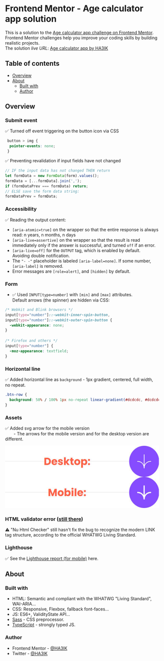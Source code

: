 # Frontend Mentor - Age calculator app solution

This is a solution to the [Age calculator app challenge on Frontend Mentor](https://www.frontendmentor.io/challenges/age-calculator-app-dF9DFFpj-Q).  
Frontend Mentor challenges help you improve your coding skills by building realistic projects.  
The solution *live URL*: [Age calculator app by HA3IK](https://ha3ik.github.io/fep/age-calculator-app)

## Table of contents

- [Overview](#overview)
- [About](#about)
  - [Built with](#built-with)
  - [Author](#author)

## Overview

### Submit event

✅ Turned off event triggering on the button icon via CSS
```css
 button > img {
  pointer-events: none;
 }
```

✅ Preventing revalidation if input fields have not changed
```js
// IF the input data has not changed THEN return
let formData = new FormData(form).values();
formData = [...formData].join(',');
if (formDataPrev === formData) return;
// ELSE save the form data string:
formDataPrev = formData;
```

### Accessibility

✅ Reading the output content:
  - `[aria-atomic=true]` on the wrapper so that the entire response is always read: n years, n months, n days
  - `[aria-live=assertive]` on the wrapper so that the result is read immediately only if the answer is successful, and turned `off` if an error.
  - `[aria-live=off]` for the `OUTPUT` tag, which is enabled by default. Avoiding double notification.
  - The `"- -"` placeholder is labeled `[aria-label=none]`. If some number, `[aria-label]` is removed.
  - Error messages are `[role=alert]`, and `[hidden]` by default.

### Form
  - ✅ Used `INPUT[type=number]` with `[min]` and `[max]` attributes.  
  Default arrows (the spinner) are hidden via CSS:
```css
/* Webkit and Blink browsers */
input[type="number"]::-webkit-inner-spin-button,
input[type="number"]::-webkit-outer-spin-button {
  -webkit-appearance: none;
}

/* Firefox and others */
input[type="number"] {
  -moz-appearance: textfield;
}
```

### Horizontal line

✅ Added horizontal line as `background` - 1px gradient, centered, full width, no repeat.

```css
.btn-row {
  background: 50% / 100% 1px no-repeat linear-gradient(#dcdcdc, #dcdcdc);
}
```

### Assets

✅ Added svg arrow for the mobile version  
&emsp;&emsp;\- The arrows for the mobile version and for the desktop version are different.

![PC vs mobile arrow icon difference](_challenge/screenshot/arrow-diff.jpg)

### HTML validator error ([still there](https://github.com/HA3IK/fep/tree/skilled-elearning-landing-page#html-validator-error-again))

⚠️ "Nu Html Checker" still hasn't fix the bug to recognize the modern LINK tag structure, according to the official WHATWG Living Standard.

### Lighthouse

✅ See the [Lighthouse report (for mobile)](_challenge/lighthouse-report-mob.html) here.

## About

### Built with

- HTML: Semantic and compliant with the WHATWG "Living Standard", WAI-ARIA…
- CSS: Responsive, Flexbox, fallback font-faces…
- JS: ES6+, ValidityState API…
- [Sass](https://sass-lang.com/) - CSS preprocessor.
- [TypeScript](https://www.typescriptlang.org/) - strongly typed JS.

### Author

- Frontend Mentor - [@HA3IK](https://www.frontendmentor.io/profile/ha3ik)
- Twitter - [@HA3IK](https://www.twitter.com/ha3ik)
